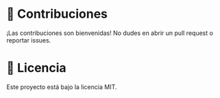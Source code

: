 




# 📝 Contribuciones
¡Las contribuciones son bienvenidas! No dudes en abrir un pull request o reportar issues.

# 📄 Licencia
Este proyecto está bajo la licencia MIT.